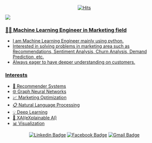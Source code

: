 <div align=center>

  [![Hits](https://hits.seeyoufarm.com/api/count/incr/badge.svg?url=https://github.com/myeonghak)](https://hits.seeyoufarm.com)

 </div>
   <a href="https://myeonghak.github.io/">
    <img src="https://badgen.net/badge/icon/myeonghak BLOG ?icon=https://caple-static.s3.ap-northeast-2.amazonaws.com/cobalt-badge.svg&label&color=5B69C3&labelColor=414C9A" />

  ### :man_technologist: Machine Learning Engineer in Marketing field
  - I am Machine Learning Engineer mainly using python.
  - Interested in solving problems in marketing area such as Recommendations, Sentiment Analysis, Churn Analysis, Demand Prediction, etc.
  - Always eager to have deeper understanding on customers.

  ### Interests
  - :gift: Recommender Systems
  - :globe_with_meridians: Graph Neural Networks
  - :chart_with_upwards_trend: Marketing Optimization
  - :clipboard: Natural Language Processing
  - :bulb: Deep Learning
  - :speech_balloon: XAI(eXplainable AI)
  - :bar_chart: Visualization

 <div align=center>

  [![Linkedin Badge](https://img.shields.io/badge/-LinkedIn-blue?style=flat-square&logo=Linkedin&logoColor=white&link=https://www.linkedin.com/in/myeonghak-lee-3a070013b/)](https://www.linkedin.com/in/myeonghak-lee-3a070013b/)   [![Facebook Badge](https://img.shields.io/badge/facebook-1877f2?style=flat-square&logo=facebook&logoColor=white&link=https://www.facebook.com/lee.myunghack)](https://www.facebook.com/lee.myunghack)
  [![Gmail Badge](https://img.shields.io/badge/Gmail-d14836?style=flat-square&logo=Gmail&logoColor=white&link=mailto:nilsine11202@gmail.com)](mailto:nilsine11202@gmail.com)
 </div>
 
</br>

